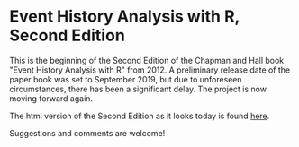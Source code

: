 # Event History Analysis with R, Second Edition

This is the beginning of the Second Edition of the
Chapman and Hall book "Event History Analysis with R" from 2012.
A preliminary release date of the paper book was set to September 2019, but due to unforeseen 
circumstances, there has been a significant delay. The project is now moving forward again.

The html version of the Second Edition as it looks today is found [here](http://capa.ddb.umu.se/EHAR2/).

Suggestions and comments are welcome!
